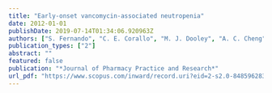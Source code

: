 ```yaml
---
title: "Early-onset vancomycin-associated neutropenia"
date: 2012-01-01
publishDate: 2019-07-14T01:34:06.920963Z
authors: ["S. Fernando", "C. E. Corallo", "M. J. Dooley", "A. C. Cheng"]
publication_types: ["2"]
abstract: ""
featured: false
publication: "*Journal of Pharmacy Practice and Research*"
url_pdf: "https://www.scopus.com/inward/record.uri?eid=2-s2.0-84859628376&partnerID=40&md5=f6d8b9c63d26a0e7851acfc17bbbce1f"
---
```


